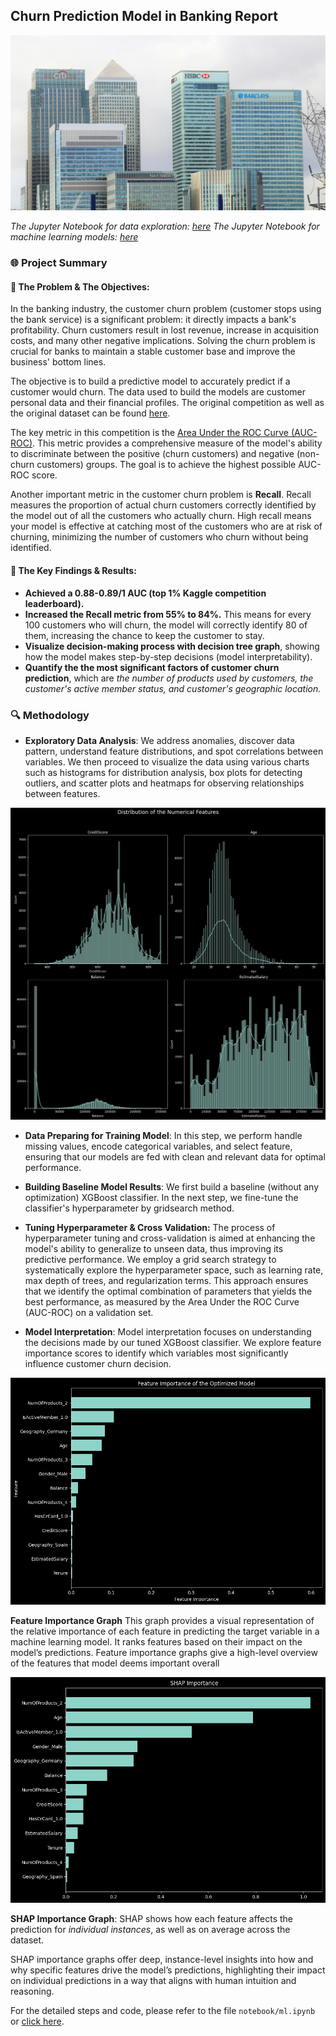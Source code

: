 ## **Churn Prediction Model in Banking Report**
![Churn Prediction Model in Banking](./resources/images/banking_light.jpg)

*The Jupyter Notebook for data exploration: [here](https://github.com/analytics-portfolio/Churn-Predictive-Model/blob/main/notebooks/data_exploration.ipynb)*
*The Jupyter Notebook for machine learning models: [here](https://github.com/analytics-portfolio/Churn-Predictive-Model/blob/main/notebooks/ml.ipynb)*

### **🌐 Project Summary**
#### **🎯 The Problem & The Objectives**: 
In the banking industry, the customer churn problem (customer stops using the bank service) is a significant problem: it directly impacts a bank's profitability. Churn customers result in lost revenue, increase in acquisition costs, and many other negative implications. Solving the churn problem is crucial for banks to maintain a stable customer base and improve the business' bottom lines.

The objective is to build a predictive model to accurately predict if a customer would churn. The data used to build the models are customer personal data and their financial profiles. The original competition as well as the original dataset can be found [here](https://www.kaggle.com/competitions/playground-series-s4e1). 

The key metric in this competition is the [Area Under the ROC Curve (AUC-ROC)](http://en.wikipedia.org/wiki/Receiver_operating_characteristic). This metric provides a comprehensive measure of the model's ability to discriminate between the positive (churn customers) and negative (non-churn customers) groups. The goal is to achieve the highest possible AUC-ROC score.

Another important metric in the customer churn problem is **Recall**. Recall measures the proportion of actual churn customers correctly identified by the model out of all the customers who actually churn. High recall means your model is effective at catching most of the customers who are at risk of churning, minimizing the number of customers who churn without being identified.

#### **🌟 The Key Findings & Results**: 
- **Achieved a 0.88-0.89/1 AUC (top 1% Kaggle competition leaderboard).**
- **Increased the Recall metric from 55% to 84%.** This means for every 100 customers who will churn, the model will correctly identify 80 of them, increasing the chance to keep the customer to stay. 
- **Visualize decision-making process with decision tree graph**, showing how the model makes step-by-step decisions (model interpretability). 
- **Quantify the the most significant factors of customer churn prediction**, which are *the number of products used by customers, the customer's active member status, and customer's geographic location.*

### **🔍 Methodology**
- **Exploratory Data Analysis**: We address anomalies, discover data pattern, understand feature distributions, and spot correlations between variables. We then proceed to visualize the data using various charts such as histograms for distribution analysis, box plots for detecting outliers, and scatter plots and heatmaps for observing relationships between features.

![Distribution of Numerical Features](./resources/results/feature_dist.png)

- **Data Preparing for Training Model**: In this step, we perform handle missing values, encode categorical variables, and select feature, ensuring that our models are fed with clean and relevant data for optimal performance.

- **Building Baseline Model Results**: We first build a baseline (without any optimization) XGBoost classifier. In the next step, we fine-tune the classifier's hyperparameter by gridsearch method. 

- **Tuning Hyperparameter & Cross Validation:** The process of hyperparameter tuning and cross-validation is aimed at enhancing the model's ability to generalize to unseen data, thus improving its predictive performance. 
We employ a grid search strategy to systematically explore the hyperparameter space, such as learning rate, max depth of trees, and regularization terms. This approach ensures that we identify the optimal combination of parameters that yields the best performance, as measured by the Area Under the ROC Curve (AUC-ROC) on a validation set.

- **Model Interpretation**: Model interpretation focuses on understanding the decisions made by our tuned XGBoost classifier. We explore feature importance scores to identify which variables most significantly influence customer churn decision.

![Feature Importance](./resources/results/feat_imp.png)

**Feature Importance Graph** This graph provides a visual representation of the relative importance of each feature in predicting the target variable in a machine learning model. It ranks features based on their impact on the model’s predictions. Feature importance graphs give a high-level overview of the features that model deems important overall

![SHAP Importance](./resources/results/shap_imp.png)

**SHAP Importance Graph**: SHAP shows how each feature affects the prediction for *individual instances*, as well as on average across the dataset.

SHAP importance graphs offer deep, instance-level insights into how and why specific features drive the model’s predictions, highlighting their impact on individual predictions in a way that aligns with human intuition and reasoning.

For the detailed steps and code, please refer to the file `notebook/ml.ipynb` or [click here](https://github.com/analytics-portfolio/Churn-Predictive-Model/blob/main/notebooks/ml.ipynb).

